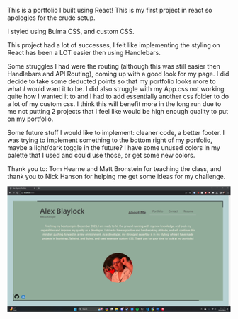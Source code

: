 This is a portfolio I built using React! This is my first project in react so apologies for the crude setup.

I styled using Bulma CSS, and custom CSS.

This project had a lot of successes, I felt like implementing the styling on React has been a LOT easier then using Handlebars.

Some struggles I had were the routing (although this was still easier then Handlebars and API Routing), coming up with a good look for my page. I did decide to take some deducted points so that my
portfolio looks more to what *I* would want it to be. I did also struggle with my App.css not working quite how I wanted it to and I had to add essentially another css folder to do a lot of my custom css.
I think this will benefit more in the long run due to me not putting 2 projects that I feel like would be high enough quality to put on my portfolio.

Some future stuff I would like to implement: cleaner code, a better footer. I was trying to implement something to the bottom right of my portfolio, maybe a light/dark toggle in the future? I have some unused colors in my palette that I used and could use those, or get some new colors.

Thank you to: Tom Hearne and Matt Bronstein for teaching the class, and thank you to Nick Hanson for helping me get some ideas for my challenge.

![screenshot of app](portfolioss.png)